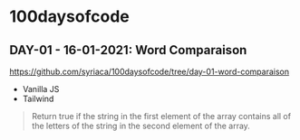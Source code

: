 # 100daysofcode

## DAY-01 - 16-01-2021: Word Comparaison
https://github.com/syriaca/100daysofcode/tree/day-01-word-comparaison
-   Vanilla JS
-   Tailwind

> Return true if the string in the first element of the array contains all of the letters of the string in the second element of the array.
